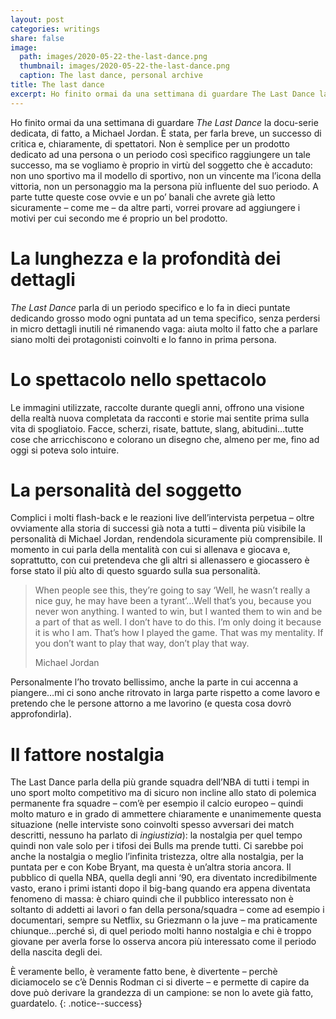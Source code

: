 ```yaml
---
layout: post
categories: writings
share: false
image:
  path: images/2020-05-22-the-last-dance.png
  thumbnail: images/2020-05-22-the-last-dance.png
  caption: The last dance, personal archive
title: The last dance
excerpt: Ho finito ormai da una settimana di guardare The Last Dance la docu-serie dedicata, di fatto, a Michael Jordan. È stata, per farla breve, un successo di critica e, chiaramente, di spettatori. Non è semplice per un prodotto dedicato ad una persona o un periodo così specifico raggiungere un tale successo, ma se vogliamo è […]
---
```

Ho finito ormai da una settimana di guardare _The Last Dance_ la docu-serie dedicata, di fatto, a Michael Jordan. È stata, per farla breve, un successo di critica e, chiaramente, di spettatori. Non è semplice per un prodotto dedicato ad una persona o un periodo così specifico raggiungere un tale successo, ma se vogliamo è proprio in virtù del soggetto che è accaduto: non uno sportivo ma il modello di sportivo, non un vincente ma l’icona della vittoria, non un personaggio ma la persona più influente del suo periodo.
A parte tutte queste cose ovvie e un po’ banali che avrete già letto sicuramente – come me – da altre parti, vorrei provare ad aggiungere i motivi per cui secondo me é proprio un bel prodotto.

# La lunghezza e la profondità dei dettagli

_The Last Dance_ parla di un periodo specifico e lo fa in dieci puntate dedicando grosso modo ogni puntata ad un tema specifico, senza perdersi in micro dettagli inutili né rimanendo vaga: aiuta molto il fatto che a parlare siano molti dei protagonisti coinvolti e lo fanno in prima persona.

# Lo spettacolo nello spettacolo

Le immagini utilizzate, raccolte durante quegli anni, offrono una visione della realtà nuova completata da racconti e storie mai sentite prima sulla vita di spogliatoio. Facce, scherzi, risate, battute, slang, abitudini…tutte cose che arricchiscono e colorano un disegno che, almeno per me, fino ad oggi si poteva solo intuire.

# La personalità del soggetto

Complici i molti flash-back e le reazioni live dell’intervista perpetua – oltre ovviamente alla storia di successi già nota a tutti – diventa più visibile la personalità di Michael Jordan, rendendola sicuramente più comprensibile. Il momento in cui parla della mentalità con cui si allenava e giocava e, soprattutto, con cui pretendeva che gli altri si allenassero e giocassero è forse stato il più alto di questo sguardo sulla sua personalità.

> When people see this, they’re going to say ‘Well, he wasn’t really a nice guy, he may have been a tyrant’…Well that’s you, because you never won anything. I wanted to win, but I wanted them to win and be a part of that as well. I don’t have to do this. I’m only doing it because it is who I am. That’s how I played the game. That was my mentality. If you don’t want to play that way, don’t play that way.
>
> Michael Jordan

Personalmente l’ho trovato bellissimo, anche la parte in cui accenna a piangere…mi ci sono anche ritrovato in larga parte rispetto a come lavoro e pretendo che le persone attorno a me lavorino (e questa cosa dovrò approfondirla).

# Il fattore nostalgia

The Last Dance parla della più grande squadra dell’NBA di tutti i tempi in uno sport molto competitivo ma di sicuro non incline allo stato di polemica permanente fra squadre – com’è per esempio il calcio europeo – quindi molto maturo e in grado di ammettere chiaramente e unanimemente questa situazione (nelle interviste sono coinvolti spesso avversari dei match descritti, nessuno ha parlato di _ingiustizia_): la nostalgia per quel tempo quindi non vale solo per i tifosi dei Bulls ma prende tutti. Ci sarebbe poi anche la nostalgia o meglio l’infinita tristezza, oltre alla nostalgia, per la puntata per e con Kobe Bryant, ma questa è un’altra storia ancora.
Il pubblico di quella NBA, quella degli anni ‘90, era diventato incredibilmente vasto, erano i primi istanti dopo il big-bang quando era appena diventata fenomeno di massa: è chiaro quindi che il pubblico interessato non è soltanto di addetti ai lavori o fan della persona/squadra – come ad esempio i documentari, sempre su Netflix, su Griezmann o la juve – ma praticamente chiunque…perché sì, di quel periodo molti hanno nostalgia e chi è troppo giovane per averla forse lo osserva ancora più interessato come il periodo della nascita degli dei.

È veramente bello, è veramente fatto bene, è divertente – perchè diciamocelo se c’è Dennis Rodman ci si diverte – e permette di capire da dove può derivare la grandezza di un campione: se non lo avete già fatto, guardatelo.
{: .notice--success}
